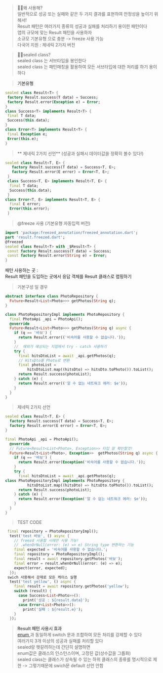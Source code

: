 >🙋🏻왜 사용해? <br>
일반적으로 성공 또는 실패와 같은 두 가지 결과를 표현하여 안정성을 높이기 위해서!<br>
Result 패턴은 여러가지 종류의 성공과 실패를 처리하기 용이한 패턴이다<br>
앱의 규모에 맞는 Result 패턴을 사용하자<br>
소규모 기본유형 으로 충분 -> freeze 사용 가능<br>
다국어 지원 : 제네릭 2가지 버전<br>

>🙋🏻sealed class?<br>
sealed class 는 서브타입을 봉인한다<br>
sealed class 는 패턴매칭을 활용하여 모든 서브타입에 대한 처리를 하기 용이하다<br>


> **기본유형**<br>
```dart 
sealed class Result<T> {
 factory Result.success(T data) = Success;
 factory Result.error(Exception e) = Error;
}
class Success<T> implements Result<T> {
 final T data;
 Success(this.data);
}
class Error<T> implements Result<T> {
 final Exception e;
 Error(this.e);
}
```

>** 제네릭 2가지 선언**
(성공과 실패시 데이터값을 정확히 볼수 있다!)
```dart
sealed class Result<T, E> {
   factory Result.success(T data) = Success<T, E>;
   factory Result.error(E error) = Error<T, E>;
 }
 class Success<T, E> implements Result<T, E> {
  final T data;
  Success(this.data);
 }
class Error<T, E> implements Result<T, E> {
  final E error;
  Error(this.error);
 }
 ```
 
 > @freeze 사용
 (기본유형 자동입력 버전)
 ```dart
 import 'package:freezed_annotation/freezed_annotation.dart';
part 'result.freezed.dart';
@freezed
sealed class Result<T> with _$Result<T> {
  const factory Result.success(T data) = Success;
  const factory Result.error(String e) = Error;
}
```

패턴 사용하는 곳 : <br>
Result 패턴을 도입하는 곳에서 응답 객체를 Result 클래스로 랩핑하기<br>
> 기본구성 일 경우
```dart
abstract interface class PhotoRepository {
  Future<Result<List<Photo>>> getPhotos(String q);
}
```
```dart
class PhotoRepositoryImpl implements PhotoRepository {
  final PhotoApi _api = PhotoApi();
  @override
  Future<Result<List<Photo>>> getPhotos(String q) async {
    if (q == '바보') {
      return Result.error(('비속어를 사용할 수 없습니다.'));
    }
    //  예외가 예상되는 지점에서 try - catch 사용하기
    try {
      final hitsDtoList = await _api.getPhotos(q);
      // HitsDto를 Photo로 변환
      final photoList =
          hitsDtoList.map((hitsDto) => hitsDto.toPhoto()).toList();
      return Result.success(photoList);
    } catch (e) {
      return Result.error(('알 수 없는 네트워크 에러: $e'));
    }
  }
}
```
> 제네릭 2가지 선언<br>
```dart
sealed class Result<T, E> {
  factory Result.success(T data) = Success<T, E>;
  factory Result.error(E error) = Error<T, E>;
}
```
``` dart
final PhotoApi _api = PhotoApi();
  @override
  // Future<Result<List<Photo>, Exception>> 타입 잘 확인할것!
  Future<Result<List<Photo>, Exception>>  getPhotos(String q) async {
    if (q == '바보') {
      return Result.error(Exception('비속어를 사용할 수 없습니다.'));
    }
    try {
      final hitsDtoList = await _api.getPhotos(q);
class PhotoRepositoryImpl implements PhotoRepository {
          hitsDtoList.map((hitsDto) => hitsDto.toPhoto()).toList();
      return Result.success(photoList);
    } catch (e) {
      return Result.error(Exception('알 수 없는 네트워크 에러: $e'));
    }
  }
}
```


> TEST CODE
```dart 
 final repository = PhotoRepositoryImpl();
  test('test 바보', () async {
    // freezd 사용할 시에만 사용 가능!
    // .whenOrNull(error: (e) => e) String type 변환하는 기능
    final expected = '비속어를 사용할 수 없습니다.';
    final repository = PhotoRepositoryImpl();
    final result = await repository.getPhotos('바보');
    final error = result.whenOrNull(error: (e) => e);
    expect(error, expected);
  });
 swich 사용해서 강제로 모든 케이스 실행
  test('test yellow', () async {
    final result = await repository.getPhotos('yellow');
    switch (result) {
      case Success<List<Photo>>():
        print('성공 : ${result.data}');
      case Error<List<Photo>>():
        print('실패 : ${result.e}');
    }
  });
  ```
  
  >**Result 패턴 사용시 효과**<br>
 [ enum ](https://velog.io/@hee462/Dart-enum)과 동일하게 switch 문과 조합하여 모든 처리를 강제할 수 있다<br>
여러가지 3개 이상의 성공과 실패를 처리할 있다<br>
sealed랑 헷갈려하는데 간단히 설명하면<br>
enum값은 클래스의 인스턴스이며, 고정된 값(상수값을 그룹화)<br>
sealed class는 클래스가 상속될 수 있는 하위 클래스의 종류를 명시적으로 제한 -> 그렇기때문에 swich문 default 선언 안함<br>


 
